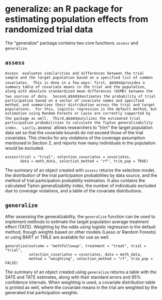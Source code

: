 # generalize: an R package for estimating population effects from randomized trial data

The "generalize" package contains two core functions: `assess` and `generalize`.

## `assess`
`Assess  evaluates similarities and differences between the trial sample and the target population based on a specified list of common covariates.  This is done in a few ways: first, `assess` provides a summary table of covariate means in the trial and the population, along with absolute standardized mean differences (ASMD) between the two sources of data.  Second, `assess` estimates the probability of trial participation based on a vector of covariate names and specified method, and summarizes their distribution across the trial and target populations.  For this, logistic regression is the default method, but estimation using Random Forests or Lasso are currently supported by the package as well.  Third, `assess` utilizes the estimated trial participation probabilities to calculate the Tipton generalizability index.  Lastly, `assess` allows researchers to "trim" the target population data set so that the covariate bounds do not exceed those of the trial covariates.  This checks for any violations of the coverage assumption mentioned in Section 2, and reports how many individuals in the population would be excluded.

```
assess(trial = "trial", selection_covariates = covariates, 
       data = meth_data, selection_method = "rf", trim_pop = TRUE)
```

The summary of an object created with `assess` returns the selection model, the distribution of the trial participation probabilities by data source, and the method of trial participation probability estimation.  It also contains the calculated Tipton generalizability index, the number of individuals excluded due to coverage violations, and a table of the covariate distributions.

## `generalize`
After assessing the generalizability, the `generalize` function can be used to implement methods to estimate the target population average treatment effect (TATE).  Weighting by the odds using logistic regression is the default method, though weights based on other models (Lasso or Random Forests) or using BART or TMLE are available for use as well.

```
generalize(outcome = "methfollowup", treatment = "treat", trial = "trial", 
           selection_covariates = covariates, data = meth_data, 
           method = "weighting", selection_method = "rf", trim_pop = FALSE)
```

The summary of an object created using `generalize` returns a table with the SATE and TATE estimates, along with their standard errors and 95% confidence intervals.  When weighting is used, a covariate distribution table is printed as well, where the covariate means in the trial are weighted by the generated trial participation weights.

